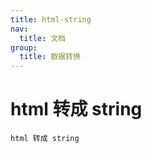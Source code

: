 ```yaml
---
title: html-string
nav:
  title: 文档
group:
  title: 数据转换
---
```


# html 转成 string

<code src="./HtmlToString.tsx">html 转成 string</code>
